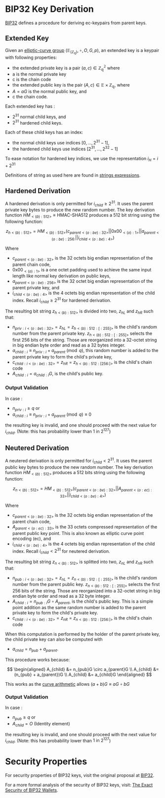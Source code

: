 # BIP32 Key Derivation

[BIP32](https://github.com/bitcoin/bips/blob/master/bip-0032.mediawiki) defines a procedure for deriving ec-keypairs from parent keys.

## Extended Key
Given an [elliptic-curve group](./ecgroups.md#elliptic-curves-ec) $(\mathbb{E}_{(\mathbb{Z_q})}, \circ, O, G, p)$, an extended key is a keypair with following properties:
- the extended private key is a pair $(a,c) \in \mathbb{Z^2_q}$ where
- a is the normal private key
- c is the chain code
- the extended public key is the pair $(A, c) \in \mathbb{E} \times \mathbb{Z_q}$, where
- $A = aG$ is the normal public key, and
- c the chain code.

Each extended key has :
- $2^{31}$ normal child keys, and
- $2^{31}$ hardened child keys.

Each of these child keys has an index:
- the normal child keys use indices $[0, \dots, 2^{31}-1]$,
- the hardened child keys use indices $[2^{31}, \dots, 2^{32}-1]$

To ease notation for hardened key indices, we use the representation $i_H = i+2^{31}$

Definitions of string as used here are found in [strings expressions](./conv-ser-enc.md).

## Hardened Derivation

A hardened derivation is only permitted for $i_{child} \ge 2^{31}$. It uses the parent private key bytes to produce the new random number. The key derivation function $HM_{<(b):512>} \equiv \text{HMAC-SHA512}$ produces a $512$ bit string using the following function:

$$z_{h<(b):512>} = HM_{<(b):512>}(c_{parent<(o:be):32>} || \text{0x00}_{<(o):1>} || a_{parent<(o:be):256:} || i_{child<(o:be):4>})$$

Where
- $c_{parent<(o:be):32>}$ is the $32$ octets big endian representation of the parent chain code,
- $\text{0x00}_{<(o):1>}$ is a one octet padding used to achieve the same input length like normal key derivation on public keys,
- $a_{parent<(o:be):256>}$ is the $32$ octet big endian representation of the parent private key, and
- $i_{child<(o:be):4>}$ is the $4$ octets big endian representation of the child index. Recall $i_{child} \ge 2^{31}$ for hardened derivation.

The resulting bit string $z_{h<(b):512>}$ is divided into two, $z_{hL}$ and $z_{hR}$ such that:
- $n_{priv:i<(o:be):32>} = z_{hL} = z_{h<(b):512:[:255]>}$ is the child's random number from the parent private key. $z_{h<(b):512:[:255]>}$ selects the first $256$ bits of the string. Those are reorganized into a $32$-octet string in big endian byte order and read as a $32$ bytes integer.
- $a_{child:i} \equiv n_{priv:i} + a_{parent} \pmod q$, this random number is added to the parent private key to form the child's private key,
- $c_{child:i<(o:be):32>} = z_{hR} = z_{h<(b):512:[256:]>}$ is the child's chain code
- $A_{child:i} = a_{child:i}G$, is the child's public key.

### Output Validation
In case :
- $n_{priv:i} \ge q$ or
- $a_{child:i} \equiv n_{priv:i} + a_{parent} \pmod q \equiv 0$

the resulting key is invalid, and one should proceed with the next value for $i_{child}$. (Note: this has probability lower than $1 \text{ in } 2^{127}$)

## Neutered Derivation
A neutered derivation is only permitted for $i_{child} \lt 2^{31}$. It uses the parent public key bytes to produce the new random number. The key derivation function $HM_{<(b):512>}$ produces a $512$ bits string using the following function:

$$z_{n<(b):512>} = HM_{<(b):512>}(c_{parent<(o:be):32>} || A_{parent<(o:ec):33>} || i_{child<(o:be):4>})$$

Where
- $c_{parent<(o:be):32>}$ is the $32$ octets big endian representation of the parent chain code,
- $A_{parent<(o:ec):33>}$ is the $33$ octets compressed representation of the parent public key point. This is also known as elliptic curve point encoding (ec), and
- $i_{child<(o:be):4>}$ is the $4$ octets big endian representation of the child index. Recall $i_{child} \lt 2^{31}$ for neutered derivation.

The resulting bit string $z_{n<(b):512>}$ is splitted into two, $z_{nL}$ and $z_{nR}$ such that:
- $n_{pub:i<(o:be):32>} = z_{nL} = z_{n<(b):512:[:255]>}$ is the child's random number from the parent public key. $z_{n<(b):512:[:255]>}$ selects the first $256$ bits of the string. Those are reorganized into a $32$-octet string in big endian byte order and read as a $32$ byte integer.
- $A_{child:i} = n_{pub:i}G \circ A_{parent}$, is the child's public key. This is a simple point addition as the same random number is added to the parent private key to form the child's private key.
- $c_{child:i<(o:be):32>} = z_{nR} = z_{n<(b):512:[256:]>}$ is the child's chain code

When this computation is performed by the holder of the parent private key, the child private key can also be computed with
- $a_{child} = n_{pub} + a_{parent}$.

This procedure works because:

$$
\begin{aligned}
A_{child} &= n_{pub}G \circ a_{parent}G
\\
A_{child} &= (n_{pub} + a_{parent})G
\\
A_{child} &= a_{child}G
\end{aligned}
$$

This works as the [curve arithmetic](./ecgroups.md#finite-groups-over-elliptic-curve) allows $(a + b)G \equiv aG \circ bG$

### Output Validation

In case :
- $n_{pub} \ge q$ or
- $A_{child} = O$ (Identity element)

the resulting key is invalid, and one should proceed with the next value for $i_{child}$. (Note: this has probability lower than $1 \text{ in } 2^{127}$)

# Security Properties
For security properties of BIP32 keys, visit the original proposal at [BIP32](https://github.com/bitcoin/bips/blob/master/bip-0032.mediawiki).

For a more formal analysis of the security of BIP32 keys, visit: [The Exact Security of BIP32 Wallets](https://eprint.iacr.org/2021/1287).